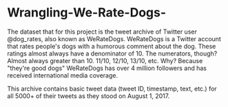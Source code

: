 # Wrangling-We-Rate-Dogs-

The dataset that for this project is the tweet archive of Twitter user @dog_rates, also known as WeRateDogs. WeRateDogs is a Twitter account that rates people's dogs with a humorous comment about the dog. These ratings almost always have a denominator of 10. The numerators, though? Almost always greater than 10. 11/10, 12/10, 13/10, etc. Why? Because "they're good dogs" WeRateDogs has over 4 million followers and has received international media coverage.

This archive contains basic tweet data (tweet ID, timestamp, text, etc.) for all 5000+ of their tweets as they stood on August 1, 2017.

